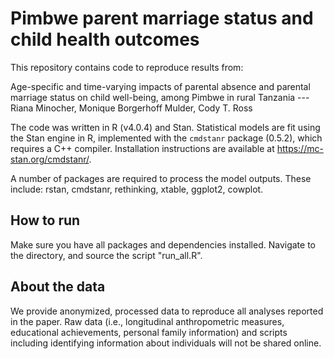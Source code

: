 Pimbwe parent marriage status and child health outcomes
============

This repository contains code to reproduce results from:

Age-specific and time-varying impacts of parental absence and parental marriage status on child well-being, among Pimbwe in rural Tanzania --- Riana Minocher, Monique Borgerhoff Mulder, Cody T. Ross

The code was written in R (v4.0.4) and Stan. Statistical models are fit using the Stan engine in R, implemented with the `cmdstanr` package (0.5.2), which requires a C++ compiler. Installation instructions are available at https://mc-stan.org/cmdstanr/. 

A number of packages are required to process the model outputs. These include: rstan, cmdstanr, rethinking, xtable, ggplot2, cowplot. 

## How to run

Make sure you have all packages and dependencies installed. Navigate to the directory, and source the script "run_all.R".

## About the data

We provide anonymized, processed data to reproduce all analyses reported in the paper. Raw data (i.e., longitudinal anthropometric measures, educational achievements, personal family information) and scripts including identifying information about individuals will not be shared online. 

```
